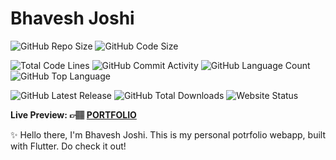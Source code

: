# Bhavesh Joshi

![GitHub Repo Size](https://img.shields.io/github/repo-size/bhaveshj2611/My-Portfolio?color=d62936&label=Repo%20Size&style=flat-square)
![GitHub Code Size](https://img.shields.io/github/languages/code-size/bhaveshj2611/My-Portfolio?color=e6a400&label=Code%20Size&style=flat-square)
<!--![GitHub License](https://img.shields.io/github/license/bhaveshj2611/My-Portfolio?color=eb7005&label=License&style=flat-square)-->
![Total Code Lines](https://img.shields.io/tokei/lines/github/bhaveshj2611/My-Portfolio?color=805b3c&label=Total%20Code%20Lines&style=flat-square)
![GitHub Commit Activity](https://img.shields.io/github/commit-activity/m/bhaveshj2611/My-Portfolio?color=138a3d&label=Commit%20Activity&style=flat-square)
![GitHub Language Count](https://img.shields.io/github/languages/count/bhaveshj2611/My-Portfolio?color=1f77b4&label=Total%20Languages&style=flat-square)
![GitHub Top Language](https://img.shields.io/github/languages/top/bhaveshj2611/My-Portfolio?color=7f0c7f&style=flat-square)
<!-- ![GitHub Issues](https://img.shields.io/github/issues/bhaveshj2611/My-Portfolio?color=098f76&label=GitHub%20Issues&style=flat-square)-->
<!-- ![GitHub Pull Erequests](https://img.shields.io/github/issues-pr/bhaveshj2611/My-Portfolio?color=2c324f&label=GitHub%20Pull%20Requests&style=flat-square) -->
<!-- ![CodeFactor Grade](https://img.shields.io/codefactor/grade/github/bhaveshj2611/My-Portfolio?color=0c22ed&label=CodeFactor%20Grade&style=flat-square) -->
![GitHub Latest Release](https://img.shields.io/github/v/release/bhaveshj2611/My-Portfolio?color=f5426f&label=Latest%20Release&style=flat-square)
![GitHub Total Downloads](https://img.shields.io/github/downloads/bhaveshj2611/My-Portfolio/total?color=4a2600&label=Total%20Downloads&style=flat-square)
![Website Status](https://img.shields.io/website?down_message=Down%20%26%20Offline&label=Website%20Status&up_message=Up%20%26%20Online&url=https%3A%2F%2Fportfolio-webapp-2611.web.app)

**Live Preview: 👉🏽 [PORTFOLIO](https://portfolio-webapp-2611.web.app/#/)**

✨ Hello there, I'm Bhavesh Joshi. This is my personal potrfolio webapp, built with Flutter. Do check it out!
